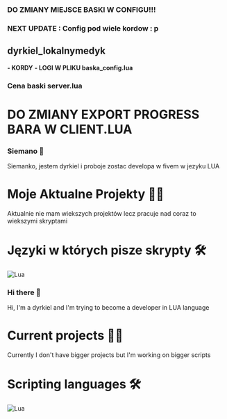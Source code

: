 ### DO ZMIANY MIEJSCE BASKI W CONFIGU!!!

### NEXT UPDATE : Config pod wiele kordow : p

## dyrkiel_lokalnymedyk

**- KORDY**
**- LOGI**
**W PLIKU baska_config.lua**

### Cena baski server.lua

# DO ZMIANY EXPORT PROGRESS BARA W CLIENT.LUA

### Siemano 👋

Siemanko, jestem dyrkiel i proboje zostac developa w fivem w jezyku LUA

# Moje Aktualne Projekty 🧑‍💼
Aktualnie nie mam wiekszych projektów lecz pracuje nad coraz to wiekszymi skryptami

# Języki w których pisze skrypty 🛠️
![Lua](https://img.shields.io/badge/lua-%232C2D72.svg?style=for-the-badge&logo=lua&logoColor=white)

### Hi there 👋

Hi, I'm a dyrkiel and I'm trying to become a developer in LUA language

# Current projects 🧑‍💼
Currently I don't have bigger projects but I'm working on bigger scripts

# Scripting languages 🛠️
![Lua](https://img.shields.io/badge/lua-%232C2D72.svg?style=for-the-badge&logo=lua&logoColor=white)



